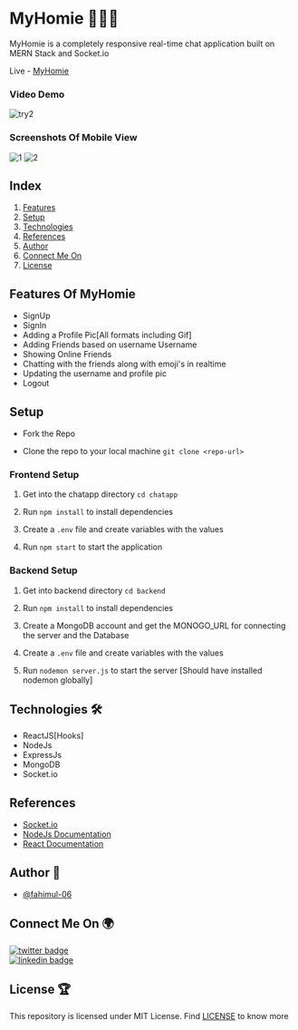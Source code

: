 # MyHomie 👨🏻‍💻 

MyHomie is a completely responsive real-time chat application built on MERN Stack and Socket.io

Live - [MyHomie](https:///) <br/>

### Video Demo

![try2](https://user-images.githubusercontent.com/73348574/126811719-beac6a7d-8084-4a7d-8e2d-9978889caaf1.gif)


### Screenshots Of Mobile View

![1](https://user-images.githubusercontent.com/73348574/126811022-28b1e572-0bbd-40ed-a423-dca4bb57c4d6.png)
![2](https://user-images.githubusercontent.com/73348574/126811028-de3f3169-e4b9-4013-9e31-6e64fb0b6713.png)


## Index

1. [Features](#features-of-MyHomie)
2. [Setup](#setup)
3. [Technologies](#technologies)
4. [References](#references)
5. [Author](#author)
6. [Connect Me On](#connect-me-on)
7. [License](#license)

## Features Of MyHomie

- SignUp
- SignIn
- Adding a Profile Pic[All formats including Gif]
- Adding Friends based on username Username
- Showing Online Friends
- Chatting with the friends along with emoji's in realtime 
- Updating the username and profile pic
- Logout

## Setup

- Fork the Repo

- Clone the repo to your local machine 
`git clone <repo-url>`

### Frontend Setup

1. Get into the chatapp directory
    `cd chatapp`

2. Run `npm install` to install dependencies

3. Create a `.env` file and create variables with the values

4. Run `npm start` to start the application

### Backend Setup 

1. Get into backend directory `cd backend`

2. Run `npm install` to install dependencies

3. Create a MongoDB account and get the MONOGO_URL for connecting the server and the Database

4. Create a `.env` file and create variables with the values

5. Run `nodemon server.js` to start the server [Should have installed nodemon globally]

## Technologies 🛠

- ReactJS[Hooks]
- NodeJs
- ExpressJs
- MongoDB
- Socket.io

## References

- [Socket.io](https://socket.io/)
- [NodeJs Documentation](https://nodejs.org/en/docs/)
- [React Documentation](https://reactjs.org/docs/getting-started.html)

## Author 📝

- [@fahimul-06](https://www.github.com/fahimul-06)

## Connect Me On 🌍 

[![twitter badge](https://img.shields.io/badge/twitter-?style=social&logo=twitter)](https://twitter.com/)<br/>
[![linkedin badge](https://img.shields.io/badge/linkedin-?style=social&logo=linkedin)](https://)

## License 🏆

This repository is licensed under MIT License. Find [LICENSE](LICENSE) to know more
